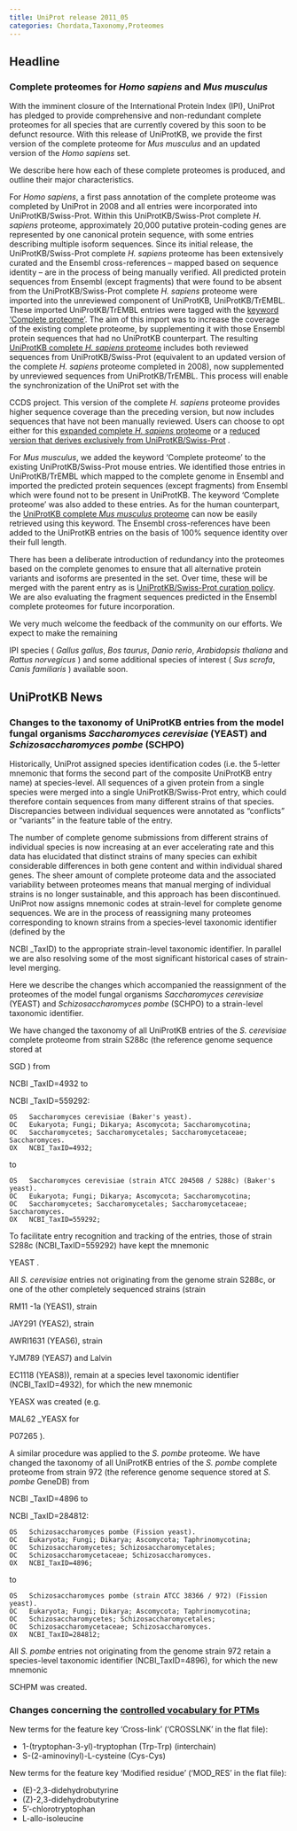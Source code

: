 ```yaml
---
title: UniProt release 2011_05
categories: Chordata,Taxonomy,Proteomes
---
```


## Headline

### Complete proteomes for *Homo sapiens* and *Mus musculus*

With the imminent closure of the International Protein Index (IPI), UniProt has pledged to provide comprehensive and non-redundant complete proteomes for all species that are currently covered by this soon to be defunct resource. With this release of UniProtKB, we provide the first version of the complete proteome for *Mus musculus* and an updated version of the *Homo sapiens* set.

We describe here how each of these complete proteomes is produced, and outline their major characteristics.

For *Homo sapiens*, a first pass annotation of the complete proteome was completed by UniProt in 2008 and all entries were incorporated into UniProtKB/Swiss-Prot. Within this UniProtKB/Swiss-Prot complete *H. sapiens* proteome, approximately 20,000 putative protein-coding genes are represented by one canonical protein sequence, with some entries describing multiple isoform sequences. Since its initial release, the UniProtKB/Swiss-Prot complete *H. sapiens* proteome has been extensively curated and the Ensembl cross-references – mapped based on sequence identity – are in the process of being manually verified. All predicted protein sequences from Ensembl (except fragments) that were found to be absent from the UniProtKB/Swiss-Prot complete *H. sapiens* proteome were imported into the unreviewed component of UniProtKB, UniProtKB/TrEMBL. These imported UniProtKB/TrEMBL entries were tagged with the [keyword ‘Complete proteome’](http://www.uniprot.org/keywords/KW-0181). The aim of this import was to increase the coverage of the existing complete proteome, by supplementing it with those Ensembl protein sequences that had no UniProtKB counterpart. The resulting [UniProtKB complete *H. sapiens* proteome](http://www.uniprot.org/uniprot/?query=organism:9606+keyword:181) includes both reviewed sequences from UniProtKB/Swiss-Prot (equivalent to an updated version of the complete *H. sapiens* proteome completed in 2008), now supplemented by unreviewed sequences from UniProtKB/TrEMBL. This process will enable the synchronization of the UniProt set with the

CCDS project. This version of the complete *H. sapiens* proteome provides higher sequence coverage than the preceding version, but now includes sequences that have not been manually reviewed. Users can choose to opt either for this [expanded complete *H. sapiens* proteome](http://www.uniprot.org/uniprot/?query=organism:9606+keyword:181) or a [reduced version that derives exclusively from UniProtKB/Swiss-Prot](http://www.uniprot.org/uniprot/?query=organism:9606+keyword:181+reviewed:yes) .

For *Mus musculus*, we added the keyword ‘Complete proteome’ to the existing UniProtKB/Swiss-Prot mouse entries. We identified those entries in UniProtKB/TrEMBL which mapped to the complete genome in Ensembl and imported the predicted protein sequences (except fragments) from Ensembl which were found not to be present in UniProtKB. The keyword ‘Complete proteome’ was also added to these entries. As for the human counterpart, the [UniProtKB complete *Mus musculus* proteome](http://www.uniprot.org/uniprot/?query=taxonomy:10090+keyword:181) can now be easily retrieved using this keyword. The Ensembl cross-references have been added to the UniProtKB entries on the basis of 100% sequence identity over their full length.

There has been a deliberate introduction of redundancy into the proteomes based on the complete genomes to ensure that all alternative protein variants and isoforms are presented in the set. Over time, these will be merged with the parent entry as is [UniProtKB/Swiss-Prot curation policy](http://www.uniprot.org/help/redundancy). We are also evaluating the fragment sequences predicted in the Ensembl complete proteomes for future incorporation.

We very much welcome the feedback of the community on our efforts. We expect to make the remaining

IPI species ( *Gallus gallus*, *Bos taurus*, *Danio rerio*, *Arabidopsis thaliana* and *Rattus norvegicus* ) and some additional species of interest ( *Sus scrofa*, *Canis familiaris* ) available soon.

## UniProtKB News

### Changes to the taxonomy of UniProtKB entries from the model fungal organisms *Saccharomyces cerevisiae* (YEAST) and *Schizosaccharomyces pombe* (SCHPO)

Historically, UniProt assigned species identification codes (i.e. the 5-letter mnemonic that forms the second part of the composite UniProtKB entry name) at species-level. All sequences of a given protein from a single species were merged into a single UniProtKB/Swiss-Prot entry, which could therefore contain sequences from many different strains of that species. Discrepancies between individual sequences were annotated as “conflicts” or “variants” in the feature table of the entry.

The number of complete genome submissions from different strains of individual species is now increasing at an ever accelerating rate and this data has elucidated that distinct strains of many species can exhibit considerable differences in both gene content and within individual shared genes. The sheer amount of complete proteome data and the associated variability between proteomes means that manual merging of individual strains is no longer sustainable, and this approach has been discontinued. UniProt now assigns mnemonic codes at strain-level for complete genome sequences. We are in the process of reassigning many proteomes corresponding to known strains from a species-level taxonomic identifier (defined by the

NCBI \_TaxID) to the appropriate strain-level taxonomic identifier. In parallel we are also resolving some of the most significant historical cases of strain-level merging.

Here we describe the changes which accompanied the reassignment of the proteomes of the model fungal organisms *Saccharomyces cerevisiae* (YEAST) and *Schizosaccharomyces pombe* (SCHPO) to a strain-level taxonomic identifier.

We have changed the taxonomy of all UniProtKB entries of the *S. cerevisiae* complete proteome from strain S288c (the reference genome sequence stored at

SGD ) from

NCBI \_TaxID=4932 to

NCBI \_TaxID=559292:

    OS   Saccharomyces cerevisiae (Baker's yeast).
    OC   Eukaryota; Fungi; Dikarya; Ascomycota; Saccharomycotina;
    OC   Saccharomycetes; Saccharomycetales; Saccharomycetaceae; Saccharomyces.
    OX   NCBI_TaxID=4932;

to

    OS   Saccharomyces cerevisiae (strain ATCC 204508 / S288c) (Baker's yeast).
    OC   Eukaryota; Fungi; Dikarya; Ascomycota; Saccharomycotina;
    OC   Saccharomycetes; Saccharomycetales; Saccharomycetaceae; Saccharomyces.
    OX   NCBI_TaxID=559292;

To facilitate entry recognition and tracking of the entries, those of strain S288c (NCBI\_TaxID=559292) have kept the mnemonic

YEAST .

All *S. cerevisiae* entries not originating from the genome strain S288c, or one of the other completely sequenced strains (strain

RM11 -1a (YEAS1), strain

JAY291 (YEAS2), strain

AWRI1631 (YEAS6), strain

YJM789 (YEAS7) and Lalvin

EC1118 (YEAS8)), remain at a species level taxonomic identifier (NCBI\_TaxID=4932), for which the new mnemonic

YEASX was created (e.g.

MAL62 \_YEASX for

P07265 ).

A similar procedure was applied to the *S. pombe* proteome. We have changed the taxonomy of all UniProtKB entries of the *S. pombe* complete proteome from strain 972 (the reference genome sequence stored at *S. pombe* GeneDB) from

NCBI \_TaxID=4896 to

NCBI \_TaxID=284812:

    OS   Schizosaccharomyces pombe (Fission yeast).
    OC   Eukaryota; Fungi; Dikarya; Ascomycota; Taphrinomycotina;
    OC   Schizosaccharomycetes; Schizosaccharomycetales;
    OC   Schizosaccharomycetaceae; Schizosaccharomyces.
    OX   NCBI_TaxID=4896;

to

    OS   Schizosaccharomyces pombe (strain ATCC 38366 / 972) (Fission yeast).
    OC   Eukaryota; Fungi; Dikarya; Ascomycota; Taphrinomycotina;
    OC   Schizosaccharomycetes; Schizosaccharomycetales;
    OC   Schizosaccharomycetaceae; Schizosaccharomyces.
    OX   NCBI_TaxID=284812;

All *S. pombe* entries not originating from the genome strain 972 retain a species-level taxonomic identifier (NCBI\_TaxID=4896), for which the new mnemonic

SCHPM was created.

### Changes concerning the [controlled vocabulary for PTMs](http://www.uniprot.org/docs/ptmlist)

New terms for the feature key ‘Cross-link’ (‘CROSSLNK’ in the flat file):

-   1-(tryptophan-3-yl)-tryptophan (Trp-Trp) (interchain)
-   S-(2-aminovinyl)-L-cysteine (Cys-Cys)

New terms for the feature key ‘Modified residue’ (‘MOD\_RES’ in the flat file):

-   (E)-2,3-didehydrobutyrine
-   (Z)-2,3-didehydrobutyrine
-   5’-chlorotryptophan
-   L-allo-isoleucine
